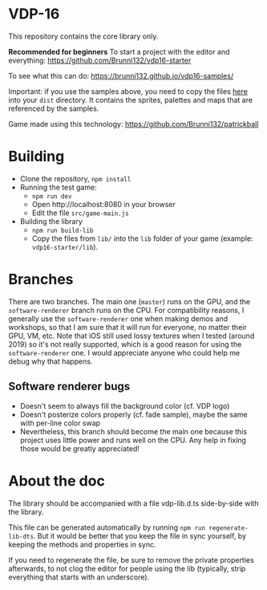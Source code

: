 # VDP-16
This repository contains the core library only.

**Recommended for beginners** To start a project with the editor and everything: https://github.com/Brunni132/vdp16-starter

To see what this can do: https://brunni132.github.io/vdp16-samples/

Important: if you use the samples above, you need to copy the files [here](https://github.com/Brunni132/vdp16-samples/tree/gh-pages/build) into your `dist` directory. It contains the sprites, palettes and maps that are referenced by the samples.

Game made using this technology: https://github.com/Brunni132/patrickball

# Building
* Clone the repository, `npm install`
* Running the test game:
    * `npm run dev`
    * Open http://localhost:8080 in your browser
    * Edit the file `src/game-main.js`
* Building the library
    * `npm run build-lib`
    * Copy the files from `lib/` into the `lib` folder of your game (example: `vdp16-starter/lib`).


# Branches
There are two branches. The main one (`master`) runs on the GPU, and the `software-renderer` branch runs on the CPU. For compatibility reasons, I generally use the `software-renderer` one when making demos and workshops, so that I am sure that it will run for everyone, no matter their GPU, VM, etc. Note that iOS still used lossy textures when I tested (around 2019) so it's not really supported, which is a good reason for using the `software-renderer` one. I would appreciate anyone who could help me debug why that happens.

## Software renderer bugs
* Doesn't seem to always fill the background color (cf. VDP logo)
* Doesn't posterize colors properly (cf. fade sample), maybe the same with per-line color swap
* Nevertheless, this branch should become the main one because this project uses little power and runs well on the CPU. Any help in fixing those would be greatly appreciated!

# About the doc
The library should be accompanied with a file vdp-lib.d.ts side-by-side with the library.

This file can be generated automatically by running `npm run regenerate-lib-dts`. But it would be
better that you keep the file in sync yourself, by keeping the methods and properties in sync.

If you need to regenerate the file, be sure to remove the private properties afterwards, to not clog
the editor for people using the lib (typically, strip everything that starts with an underscore).

